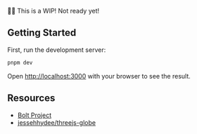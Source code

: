 👷‍♀️ This is a WIP! Not ready yet!

## Getting Started

First, run the development server:

```bash
pnpm dev
```

Open [http://localhost:3000](http://localhost:3000) with your browser to see the result.

## Resources

- [Bolt Project](https://bolt.new/~/sb1-9nxet4)
- [jessehhydee/threejs-globe](https://github.com/jessehhydee/threejs-globe)
